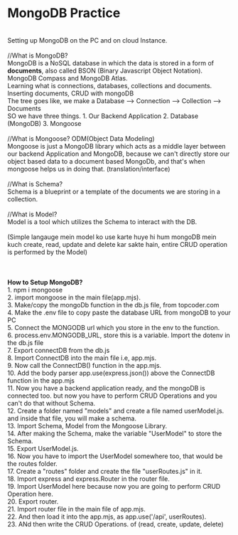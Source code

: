 # MongoDB Practice
<br/>
Setting up MongoDB on the PC and on cloud Instance. 
<br/>
<br/>
//What is MongoDB?
<br/>
MongoDB is a NoSQL database in which the data is stored in a form of <b>documents</b>, also called BSON (Binary Javascript Object Notation).
<br/>
MongoDB Compass and MongoDB Atlas.
<br/>
Learning what is connections, databases, collections and documents.
<br/>
Inserting documents, CRUD with mongoDB
<br/>
The tree goes like, we make a Database --> Connection --> Collection --> Documents
<br/>
SO we have three things. 
1. Our Backend Application
2. Database (MongoDB)
3. Mongoose
<br/>
<br/>
//What is Mongoose? ODM(Object Data Modeling)
<br/>
Mongoose is just a MongoDB library which acts as a middle layer between our backend Application and MongoDB, because we can't directly store our object based data to a document based MongoDb, and that's when mongoose helps us in doing that. (translation/interface)
<br/>
<br/>
//What is Schema?
<br/>
Schema is a blueprint or a template of the documents we are storing in a collection.
<br/>
<br/>
//What is Model?
<br/>
Model is a tool  which utilizes the Schema to interact with the DB. 
<br/>
<br/>
(Simple langauge mein model ko use karte huye hi hum mongoDB mein kuch create, read, update and delete kar sakte hain, entire CRUD operation is performed by the Model)
<br/>
<br/>
<br/>
<br/>
<b>How to Setup MongoDB?</b>
<br/>
1. npm i mongoose<br/>
2. import mongoose in the main file(app.mjs).<br/>
3. Make/copy the mongoDb function in the db.js file, from topcoder.com <br/>
4. Make the .env file to copy paste the database URL from mongoDB to your PC<br/>
5. Connect the MONGODB url which you store in the env to the function. <br/>
6. process.env.MONGODB_URL, store this is a variable. Import the dotenv in the db.js file<br/>
7. Export connectDB from the db.js<br/>
8. Import ConnectDB into the main file i.e, app.mjs.<br/>
9. Now call the ConnectDB() function in the app.mjs.<br/>
10. Add the body parser app.use(express.json()) above the ConnectDB function in the app.mjs<br/>
11. Now you have a backend application ready, and the mongoDB is connected too. but now you have to perform CRUD Operations and you can't do that without Schema. <br/>
12. Create a folder named "models" and create a file named userModel.js. and inside that file, you will make a schema. <br/>
13. Import Schema, Model from the Mongoose Library. <br/>
14. After making the Schema, make the variable "UserModel" to store the Schema. <br/>
15. Export UserModel.js.<br/>
16. Now you have to import the UserModel somewhere too, that would be the routes folder.<br/>
17. Create a "routes" folder and create the file "userRoutes.js" in it. <br/>
18. Import express and express.Router in the router file.<br/>
19. Import UserModel here because now you are going to perform CRUD Operation here.<br/>
20. Export router.<br/>
21. Import router file in the main file of app.mjs.<br/>
22. And then load it into the app.mjs, as app.use('/api', userRoutes).<br/>
23. ANd then write the CRUD Operations. of (read, create, update, delete)